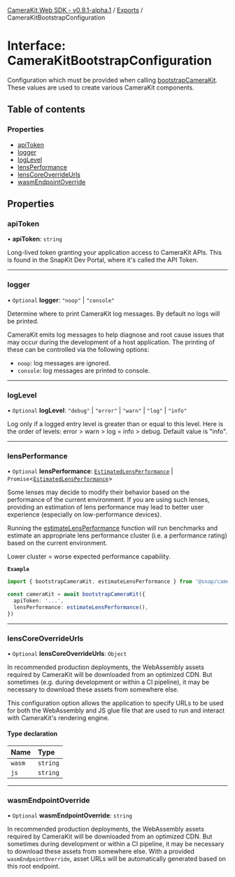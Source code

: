 [CameraKit Web SDK - v0.9.1-alpha.1](../README.md) / [Exports](../modules.md) / CameraKitBootstrapConfiguration

# Interface: CameraKitBootstrapConfiguration

Configuration which must be provided when calling [bootstrapCameraKit](../modules.md#bootstrapcamerakit). These values are used to create various
CameraKit components.

## Table of contents

### Properties

- [apiToken](CameraKitBootstrapConfiguration.md#apitoken)
- [logger](CameraKitBootstrapConfiguration.md#logger)
- [logLevel](CameraKitBootstrapConfiguration.md#loglevel)
- [lensPerformance](CameraKitBootstrapConfiguration.md#lensperformance)
- [lensCoreOverrideUrls](CameraKitBootstrapConfiguration.md#lenscoreoverrideurls)
- [wasmEndpointOverride](CameraKitBootstrapConfiguration.md#wasmendpointoverride)

## Properties

### apiToken

• **apiToken**: `string`

Long-lived token granting your application access to CameraKit APIs. This is found in the SnapKit Dev Portal,
where it's called the API Token.

___

### logger

• `Optional` **logger**: ``"noop"`` \| ``"console"``

Determine where to print CameraKit log messages. By default no logs will be printed.

CameraKit emits log messages to help diagnose and root cause issues that may occur during the development of a
host application. The printing of these can be controlled via the following
options:
 - `noop`: log messages are ignored.
 - `console`: log messages are printed to console.

___

### logLevel

• `Optional` **logLevel**: ``"debug"`` \| ``"error"`` \| ``"warn"`` \| ``"log"`` \| ``"info"``

Log only if a logged entry level is greater than or equal to this level. Here is the order of levels:
error > warn > log = info > debug. Default value is "info".

___

### lensPerformance

• `Optional` **lensPerformance**: [`EstimatedLensPerformance`](EstimatedLensPerformance.md) \| `Promise`<[`EstimatedLensPerformance`](EstimatedLensPerformance.md)\>

Some lenses may decide to modify their behavior based on the performance of the current environment. If you are
using such lenses, providing an estimation of lens performance may lead to better user experience (especially on
low-performance devices).

Running the [estimateLensPerformance](../modules.md#estimatelensperformance) function will run benchmarks and estimate an appropriate lens
performance cluster (i.e. a performance rating) based on the current environment.

Lower cluster = worse expected performance capability.

**`Example`**

```ts
import { bootstrapCameraKit, estimateLensPerformance } from '@snap/camera-kit`

const cameraKit = await bootstrapCameraKit({
  apiToken: '...',
  lensPerformance: estimateLensPerformance(),
})
```

___

### lensCoreOverrideUrls

• `Optional` **lensCoreOverrideUrls**: `Object`

In recommended production deployments, the WebAssembly assets required by CameraKit will be downloaded from an
optimized CDN. But sometimes (e.g. during development or within a CI pipeline), it may be necessary to download
these assets from somewhere else.

This configuration option allows the application to specify URLs to be used for both the WebAssembly and JS glue
file that are used to run and interact with CameraKit's rendering engine.

#### Type declaration

| Name | Type |
| :------ | :------ |
| `wasm` | `string` |
| `js` | `string` |

___

### wasmEndpointOverride

• `Optional` **wasmEndpointOverride**: `string`

In recommended production deployments, the WebAssembly assets required by CameraKit will be downloaded from an
optimized CDN. But sometimes during development or within a CI pipeline, it may be necessary to download these
assets from somewhere else. With a provided `wasmEndpointOverride`, asset URLs will be automatically generated
based on this root endpoint.
